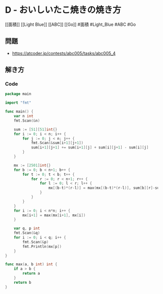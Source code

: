 # D - おいしいたこ焼きの焼き方
[[面積]] [[Light Blue]] [[ABC]] [[Go]]
#面積 #Light_Blue #ABC #Go 

## 問題
- https://atcoder.jp/contests/abc005/tasks/abc005_4

## 解き方
### Code
```go
package main

import "fmt"

func main() {
	var n int
	fmt.Scan(&n)

	sum := [51][51]int{}
	for i := 0; i < n; i++ {
		for j := 0; j < n; j++ {
			fmt.Scan(&sum[i+1][j+1])
			sum[i+1][j+1] += sum[i+1][j] + sum[i][j+1] - sum[i][j]
		}
	}

	mx := [2501]int{}
	for b := 0; b < n+1; b++ {
		for t := 0; t < b; t++ {
			for r := 0; r < n+1; r++ {
				for l := 0; l < r; l++ {
					mx[(b-t)*(r-l)] = max(mx[(b-t)*(r-l)], sum[b][r]-sum[b][l]-sum[t][r]+sum[t][l])
				}
			}
		}
	}
	for i := 0; i < n*n; i++ {
		mx[i+1] = max(mx[i+1], mx[i])
	}

	var q, p int
	fmt.Scan(&q)
	for i := 0; i < q; i++ {
		fmt.Scan(&p)
		fmt.Println(mx[p])
	}
}

func max(a, b int) int {
	if a > b {
		return a
	}
	return b
}
```